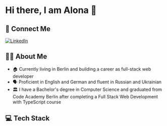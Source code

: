 # Hi there, I am Alona  👋

## 🔗 Connect Me
[![LinkedIn](https://img.shields.io/badge/LinkedIn-0077B5?style=for-the-badge&logo=linkedin&logoColor=white)](https://www.linkedin.com/in/alona-rahilevych)


## 🙍‍♀️ About Me 

* 🏠 Currently living in Berlin and building a career as full-stack web developer
* 🗣️ Proficient in English and German and fluent in Russian and Ukrainian
* 🏛️ I have a Bachelor's degree in Computer Science and graduated from Code Academy Berlin after completing a Full Stack Web Development with TypeScript сourse 

## 💻 Tech Stack




